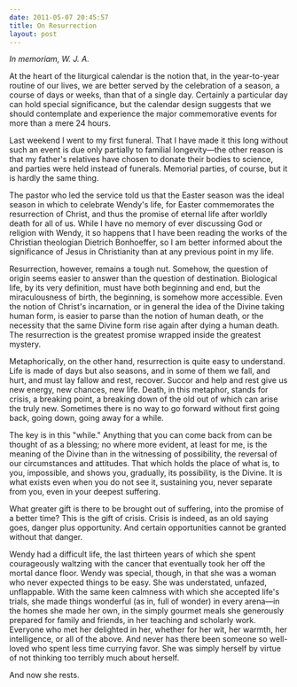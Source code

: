 ```yaml
---
date: 2011-05-07 20:45:57
title: On Resurrection
layout: post
---
```


_In memoriam, W. J. A._

At the heart of the liturgical calendar is the notion that, in the year-to-year routine of our lives, we are better served by the celebration of a season, a course of days or weeks, than that of a single day. Certainly a particular day can hold special significance, but the calendar design suggests that we should contemplate and experience the major commemorative events for more than a mere 24 hours.

Last weekend I went to my first funeral. That I have made it this long without such an event is due only partially to familial longevity—the other reason is that my father's relatives have chosen to donate their bodies to science, and parties were held instead of funerals. Memorial parties, of course, but it is hardly the same thing.

The pastor who led the service told us that the Easter season was the ideal season in which to celebrate Wendy's life, for Easter commemorates the resurrection of Christ, and thus the promise of eternal life after worldly death for all of us. While I have no memory of ever discussing God or religion with Wendy, it so happens that I have been reading the works of the Christian theologian Dietrich Bonhoeffer, so I am better informed about the significance of Jesus in Christianity than at any previous point in my life.

Resurrection, however, remains a tough nut. Somehow, the question of origin seems easier to answer than the question of destination. Biological life, by its very definition, must have both beginning and end, but the miraculousness of birth, the beginning, is somehow more accessible. Even the notion of Christ's incarnation, or in general the idea of the Divine taking human form, is easier to parse than the notion of human death, or the necessity that the same Divine form rise again after dying a human death. The resurrection is the greatest promise wrapped inside the greatest mystery.

Metaphorically, on the other hand, resurrection is quite easy to understand. Life is made of days but also seasons, and in some of them we fall, and hurt, and must lay fallow and rest, recover. Succor and help and rest give us new energy, new chances, new life. Death, in this metaphor, stands for crisis, a breaking point, a breaking down of the old out of which can arise the truly new. Sometimes there is no way to go forward without first going back, going down, going away for a while.

The key is in this "while." Anything that you can come back from can be thought of as a blessing; no where more evident, at least for me, is the meaning of the Divine than in the witnessing of possibility, the reversal of our circumstances and attitudes. That which holds the place of what is, to you, impossible, and shows you, gradually, its possibility, is the Divine. It is what exists even when you do not see it, sustaining you, never separate from you, even in your deepest suffering.

What greater gift is there to be brought out of suffering, into the promise of a better time? This is the gift of crisis. Crisis is indeed, as an old saying goes, danger plus opportunity. And certain opportunities cannot be granted without that danger.

Wendy had a difficult life, the last thirteen years of which she spent courageously waltzing with the cancer that eventually took her off the mortal dance floor. Wendy was special, though, in that she was a woman who never expected things to be easy. She was understated, unfazed, unflappable. With the same keen calmness with which she accepted life's trials, she made things wonderful (as in, full of wonder) in every arena—in the homes she made her own, in the simply gourmet meals she generously prepared for family and friends, in her teaching and scholarly work. Everyone who met her delighted in her, whether for her wit, her warmth, her intelligence, or all of the above. And never has there been someone so well-loved who spent less time currying favor. She was simply herself by virtue of not thinking too terribly much about herself.

And now she rests.
